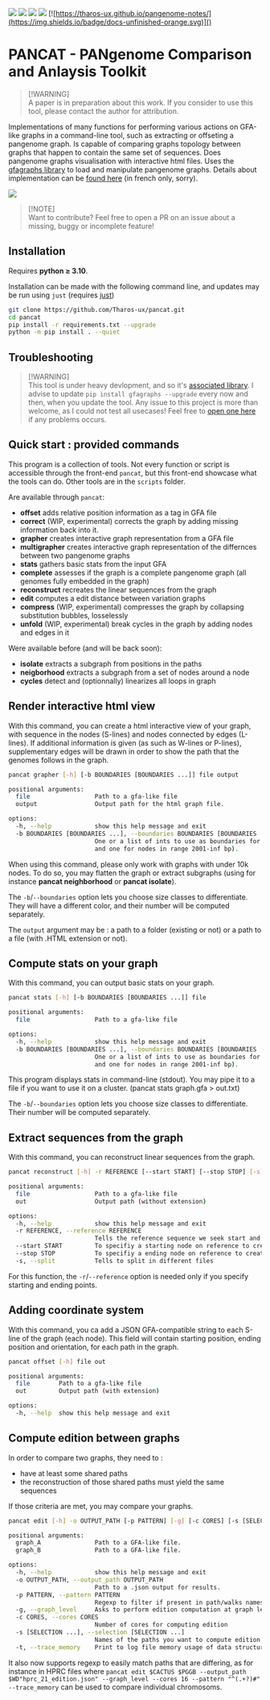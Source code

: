 [![](https://img.shields.io/badge/python-3.10-blue.svg)]()
[![](https://img.shields.io/badge/python-3.11-blue.svg)]()
[![](https://img.shields.io/badge/python-3.12-blue.svg)]()
[![](https://img.shields.io/badge/documentation-unfinished-orange.svg)]()
[![https://tharos-ux.github.io/pangenome-notes/](https://img.shields.io/badge/docs-unfinished-orange.svg)]()

# PANCAT - PANgenome Comparison and Anlaysis Toolkit

> [!WARNING]\
> A paper is in preparation about this work. If you consider to use this tool, please contact the author for attribution.

Implementations of many functions for performing various actions on GFA-like graphs in a command-line tool, such as extracting or offseting a pangenome graph.
Is capable of comparing graphs topology between graphs that happen to contain the same set of sequences. Does pangenome graphs visualisation with interactive html files.
Uses the [gfagraphs library](https://pypi.org/project/gfagraphs/) to load and manipulate pangenome graphs.
Details about implementation can be [found here](https://hal.science/hal-04213245) (in french only, sorry).

![](https://media.discordapp.net/attachments/874430800802754623/1180182798968033280/graph_big.png)

> [!NOTE]\
> Want to contribute? Feel free to open a PR on an issue about a missing, buggy or incomplete feature!

## Installation

Requires **python $\geq$ 3.10**.

Installation can be made with the following command line, and updates may be run using `just` (requires [just](https://github.com/casey/just))

```bash
git clone https://github.com/Tharos-ux/pancat.git
cd pancat
pip install -r requirements.txt --upgrade
python -m pip install . --quiet
```

## Troubleshooting

> [!WARNING]\
> This tool is under heavy devlopment, and so it's [associated library](https://github.com/Tharos-ux/gfagraphs). I advise to update `pip install gfagraphs --upgrade` every now and then, when you update the tool. Any issue to this project is more than welcome, as I could not test all usecases! Feel free to [open one here](https://github.com/Tharos-ux/pancat/issues) if any problems occurs.

## Quick start : provided commands

This program is a collection of tools. Not every function or script is accessible through the front-end `pancat`, but this front-end showcase what the tools can do.
Other tools are in the `scripts` folder. 

Are available through `pancat`:

- **offset** adds relative position information as a tag in GFA file
- **correct** (WIP, experimental) corrects the graph by adding missing information back into it.
- **grapher** creates interactive graph representation from a GFA file
- **multigrapher** creates interactive graph representation of the differnces between two pangenome graphs
- **stats** gathers basic stats from the input GFA 
- **complete** assesses if the graph is a complete pangenome graph (all genomes fully embedded in the graph)
- **reconstruct** recreates the linear sequences from the graph
- **edit** computes a edit distance between variation graphs
- **compress** (WIP, experimental) compresses the graph by collapsing substitution bubbles, losselessly
- **unfold** (WIP, experimental) break cycles in the graph by adding nodes and edges in it

Were available before (and will be back soon):
- **isolate** extracts a subgraph from positions in the paths
- **neigborhood** extracts a subgraph from a set of nodes around a node
- **cycles** detect and (optionnally) linearizes all loops in graph

## Render interactive html view

With this command, you can create a html interactive view of your graph, with sequence in the nodes (S-lines) and nodes connected by edges (L-lines). If additional information is given (as such as W-lines or P-lines), supplementary edges will be drawn in order to show the path that the genomes follows in the graph.

```bash
pancat grapher [-h] [-b BOUNDARIES [BOUNDARIES ...]] file output

positional arguments:
  file                  Path to a gfa-like file
  output                Output path for the html graph file.

options:
  -h, --help            show this help message and exit
  -b BOUNDARIES [BOUNDARIES ...], --boundaries BOUNDARIES [BOUNDARIES ...]
                        One or a list of ints to use as boundaries for display (ex : -b 50 2000 will set 3 colors : one for nodes in range 0-50bp, one for nodes in range 51-2000 bp
                        and one for nodes in range 2001-inf bp).
```

When using this command, please only work with graphs with under 10k nodes. To do so, you may flatten the graph or extract subgraphs (using for instance **pancat neighborhood** or **pancat isolate**).

The `-b`/`--boundaries` option lets you choose size classes to differentiate. They will have a different color, and their number will be computed separately.

The `output` argument may be : a path to a folder (existing or not) or a path to a file (with .HTML extension or not).

## Compute stats on your graph

With this command, you can output basic stats on your graph.

```bash
pancat stats [-h] [-b BOUNDARIES [BOUNDARIES ...]] file

positional arguments:
  file                  Path to a gfa-like file

options:
  -h, --help            show this help message and exit
  -b BOUNDARIES [BOUNDARIES ...], --boundaries BOUNDARIES [BOUNDARIES ...]
                        One or a list of ints to use as boundaries for display (ex : -b 50 2000 will set 3 colors : one for nodes in range 0-50bp, one for nodes in range 51-2000 bp
                        and one for nodes in range 2001-inf bp).
```

This program displays stats in command-line (stdout). You may pipe it to a file if you want to use it on a cluster. (pancat stats graph.gfa > out.txt)

The `-b`/`--boundaries` option lets you choose size classes to differentiate. Their number will be computed separately.

## Extract sequences from the graph

With this command, you can reconstruct linear sequences from the graph.

```bash
pancat reconstruct [-h] -r REFERENCE [--start START] [--stop STOP] [-s] file out

positional arguments:
  file                  Path to a gfa-like file
  out                   Output path (without extension)

options:
  -h, --help            show this help message and exit
  -r REFERENCE, --reference REFERENCE
                        Tells the reference sequence we seek start and stop into
  --start START         To specifiy a starting node on reference to create a subgraph
  --stop STOP           To specifiy a ending node on reference to create a subgraph
  -s, --split           Tells to split in different files
```

For this function, the `-r`/`--reference` option is needed only if you specify starting and ending points.

## Adding coordinate system

With this command, you ca add a JSON GFA-compatible string to each S-line of the graph (each node). This field will contain starting position, ending position and orientation, for each path in the graph.

```bash
pancat offset [-h] file out

positional arguments:
  file        Path to a gfa-like file
  out         Output path (with extension)

options:
  -h, --help  show this help message and exit
```

## Compute edition between graphs

In order to compare two graphs, they need to :
+ have at least some shared paths
+ the reconstruction of those shared paths must yield the same sequences

If those criteria are met, you may compare your graphs.

```bash
pancat edit [-h] -o OUTPUT_PATH [-p PATTERN] [-g] [-c CORES] [-s [SELECTION ...]] [-t] graph_A graph_B

positional arguments:
  graph_A               Path to a GFA-like file.
  graph_B               Path to a GFA-like file.

options:
  -h, --help            show this help message and exit
  -o OUTPUT_PATH, --output_path OUTPUT_PATH
                        Path to a .json output for results.
  -p PATTERN, --pattern PATTERN
                        Regexp to filter if present in path/walks names.
  -g, --graph_level     Asks to perform edition computation at graph level.
  -c CORES, --cores CORES
                        Number of cores for computing edition
  -s [SELECTION ...], --selection [SELECTION ...]
                        Names of the paths you want to compute edition on.
  -t, --trace_memory    Print to log file memory usage of data structures.
```

It also now supports regexp to easily match paths that are differing, as for instance in HPRC files where `pancat edit $CACTUS $PGGB --output_path $WD"hprc_21_edition.json" --graph_level --cores 16 --pattern "^(.+?)#" --trace_memory` can be used to compare individual chromosoms.